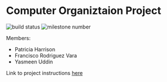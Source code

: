 # Computer Organiztaion Project

![build status](https://img.shields.io/badge/In--Progress-text?label=Build&color=yellow)
![milestone number](https://img.shields.io/badge/1-text?label=Milestone)

Members:
* Patricia Harrison
* Francisco Rodriguez Vara
* Yasmeen Uddin

Link to project instructions [here](2023_08_3843_Project.pdf)